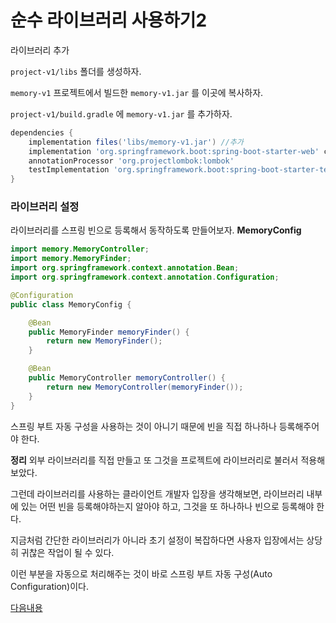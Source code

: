 # 순수 라이브러리 사용하기2

라이브러리 추가

`project-v1/libs` 폴더를 생성하자.

`memory-v1` 프로젝트에서 빌드한 `memory-v1.jar` 를 이곳에 복사하자. 

`project-v1/build.gradle` 에 `memory-v1.jar` 를 추가하자.

```groovy
dependencies {
    implementation files('libs/memory-v1.jar') //추가
    implementation 'org.springframework.boot:spring-boot-starter-web' compileOnly 'org.projectlombok:lombok'
    annotationProcessor 'org.projectlombok:lombok'
    testImplementation 'org.springframework.boot:spring-boot-starter-test'
}
```

### 라이브러리 설정

라이브러리를 스프링 빈으로 등록해서 동작하도록 만들어보자. **MemoryConfig**

```java
import memory.MemoryController;
import memory.MemoryFinder;
import org.springframework.context.annotation.Bean;
import org.springframework.context.annotation.Configuration;

@Configuration
public class MemoryConfig {

    @Bean
    public MemoryFinder memoryFinder() {
        return new MemoryFinder();
    }

    @Bean
    public MemoryController memoryController() {
        return new MemoryController(memoryFinder());
    }
}
```

스프링 부트 자동 구성을 사용하는 것이 아니기 때문에 빈을 직접 하나하나 등록해주어야 한다.

**정리**
외부 라이브러리를 직접 만들고 또 그것을 프로젝트에 라이브러리로 불러서 적용해보았다.

그런데 라이브러리를 사용하는 클라이언트 개발자 입장을 생각해보면, 라이브러리 내부에 있는 어떤 빈을 등록해야하는지 알아야 하고, 그것을 또 하나하나 빈으로 등록해야 한다. 

지금처럼 간단한 라이브러리가 아니라 초기 설정이 복잡하다면 사용자 입장에서는 상당히 귀찮은 작업이 될 수 있다.

이런 부분을 자동으로 처리해주는 것이 바로 스프링 부트 자동 구성(Auto Configuration)이다.

[다음내용](https://github.com/sunlike0508/spring-memory-v2)
